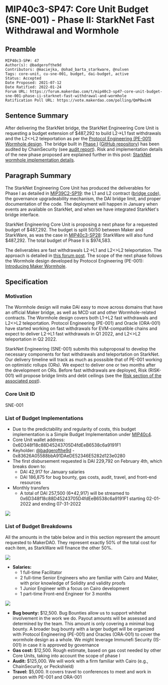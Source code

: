 # MIP40c3-SP47: Core Unit Budget (SNE-001) - Phase II: StarkNet Fast Withdrawal and Wormhole

## Preamble

```
MIP40c3-SP#: 47
Author(s): @badgerofthe9d
Contributors: @maciejka, @ohad_barta_starkware, @nulven  
Tags: core-unit, cu-sne-001, budget, dai-budget, active
Status: Accepted
Date Proposed: 2021-07-12
Date Ratified: 2022-01-24
Forum URL: https://forum.makerdao.com/t/mip40c3-sp47-core-unit-budget-sne-001-phase-ii-starknet-fast-withdrawal-and-wormhole
Ratification Poll URL: https://vote.makerdao.com/polling/QmPBwinN
```

## Sentence Summary

After delivering the StarkNet bridge, the StarkNet Engineering Core Unit is requesting a budget extension of $487,292 to build L2->L1 fast withdrawals and the L2<>L2 teleportation as per the [Protocol Engineering (PE-001) Wormhole design](https://forum.makerdao.com/t/introducing-maker-wormhole/11550). The bridge built in [Phase I](https://github.com/makerdao/mips/blob/master/MIP39/MIP39c2-Subproposals/MIP39c2-SP19.md#proposed-roadmap) ([GitHub repository](https://github.com/makerdao/starknet-dai-bridge)) has been audited by ChainSecurity (see [audit report](https://chainsecurity.com/security-audit/makerdao-starknet-dai-bridge/)). Risk and implementation details of the new phase proposed are explained further in this post: [StarkNet wormhole implementation details](https://forum.makerdao.com/t/starknet-wormhole-implementation-details/12042).

## Paragraph Summary

The StarkNet Engineering Core Unit has produced the deliverables for Phase I as detailed in [MIP39C2-SP19](https://github.com/makerdao/mips/blob/master/MIP39/MIP39c2-Subproposals/MIP39c2-SP19.md#proposed-roadmap): the L1 and L2 contract ([bridge code](https://github.com/makerdao/starknet-dai-bridge)), the governance upgradeability mechanism, the DAI bridge limit, and proper documentation of the code. The deployment will happen in January when events are available on StarkNet, and when we have integrated StarkNet's bridge interface.

StarkNet Engineering Core Unit is proposing a next phase for a requested budget of $487,292. The budget is split 50/50 between Maker and StarkWare, as was the case in [MIP40c3-SP28](https://github.com/makerdao/mips/blob/master/MIP40/MIP40c3-Subproposals/MIP40c3-SP28.md): StarkWare will also fund $487,292. The total budget of Phase II is $974,583.

The deliverables are fast withdrawals L2->L1 and L2<>L2 teleportation. The approach is detailed in [this forum post](https://forum.makerdao.com/t/starknet-wormhole-implementation-details/12042). The scope of the next phase follows the Wormhole design developed by Protocol Engineering (PE-001): [Introducing Maker Wormhole](https://forum.makerdao.com/t/introducing-maker-wormhole/11550).

## Specification

### Motivation

The Wormhole design will make DAI easy to move across domains that have an official Maker bridge, as well as MCD vat and other Wormhole-related contracts. The Wormhole design covers both L1->L2 fast withdrawals and L2<>L2 teleportation. Protocol Engineering (PE-001) and Oracle (ORA-001) have started working on fast withdrawals for EVM-compatible chains and expect to deliver L2->L1 fast withdrawals in Q1 2022, and L2<>L2 teleportation in Q2 2022.

StarkNet Engineering (SNE-001) submits this subproposal to develop the necessary components for fast withdrawals and teleportation on StarkNet. Our delivery timeline will track as much as posssible that of PE-001 working on optimistic rollups (ORs). We expect to deliver one or two months after the development on ORs. Before fast withdrawals are deployed, Risk (RISK-001) will propose bridge limits and debt ceilings (see the [Risk section of the associated post](https://forum.makerdao.com/t/starknet-wormhole-implementation-details/12042#risk-remediation-17)).

### Core Unit ID

SNE-001

### List of Budget Implementations

* Due to the predictability and regularity of costs, this budget implementation is a Simple Budget Implementation under [MIP40c4](https://github.com/makerdao/mips/blob/master/MIP40/mip40.md#mip40c4-budget-implementation-details).
* Core Unit wallet address: 0x6D348f18c88D45243705D4fdEeB6538c6a9191F1
* Keyholder: [@badgerofthe9d](https://forum.makerdao.com/u/badgerofthe9d/) - 0x83626A05588bbA91DAeDE52346E5282d123e0280
* The first disbursement requested is DAI 229,792 on February 4th, which breaks down to:
  * DAI 42,917 for January salaries
  * DAI 186,875 for bug bounty, gas costs, audit, travel, and front-end resources
* Monthly transfers
  * A total of DAI 257,500 (6*42,917) will be streamed to 0x6D348f18c88D45243705D4fdEeB6538c6a9191F1 starting 02-01-2022 and ending 07-31-2022

![](https://github.com/makerdao/mips/blob/master/MIP40/MIP40c3-Subproposals/supporting_materials/MIP40c3-SP47/implementation.png)

### List of Budget Breakdowns

All the amounts in the table below and in this section represent the amount requested to MakerDAO. They represent exactly 50% of the total cost for each item, as StarkWare will finance the other 50%.

![](https://github.com/makerdao/mips/blob/master/MIP40/MIP40c3-Subproposals/supporting_materials/MIP40c3-SP47/breakdown-table1.png)

- **Salaries:**
    - 1 full-time Facilitator
    - 2 full-time Senior Engineers who are familiar with Cairo and Maker, with prior knowledge of Solidity and validity proofs
    - 1 Junior Engineer with a focus on Cairo development
    - 1 part-time Front-end Engineer for 3 months

![](https://github.com/makerdao/mips/blob/master/MIP40/MIP40c3-Subproposals/supporting_materials/MIP40c3-SP47/breakdown-table2.png)

- **Bug bounty:** $12,500. Bug Bounties allow us to support whitehat involvement in the work we do. Payout amounts will be assessed and determined by the team. This amount is only covering a minimal bug bounty. A broader bug bounty with a larger budget will be organized with Protocol Engineering (PE-001) and Oracles (ORA-001) to cover the wormhole design as a whole. We might leverage Immunefi Security (IS-001) in case it is approved by governance
- **Gas cost:** $12,500. Rough estimate, based on gas cost needed by other Core Units, taking into account the scope of phase I
- **Audit:** $125,000. We will work with a firm familiar with Cairo (e.g., ChainSecurity, or Peckshield)
- **Travel:** $5,000. It covers travel to conferences to meet and work in person with PE-001 and ORA-001
